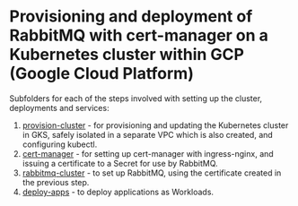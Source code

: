 # Provisioning and deployment of RabbitMQ with cert-manager on a Kubernetes cluster within GCP (Google Cloud Platform)

Subfolders for each of the steps involved with setting up the cluster, deployments and services:

1. [provision-cluster](provision-cluster) - for provisioning and updating the Kubernetes cluster in GKS, safely isolated in a separate VPC which is also created, and configuring kubectl.
1. [cert-manager](cert-manager) - for setting up cert-manager with ingress-nginx, and issuing a certificate to a Secret for use by RabbitMQ.
1. [rabbitmq-cluster](rabbitmq-cluster) - to set up RabbitMQ, using the certificate created in the previous step.
1. [deploy-apps](deploy-apps) - to deploy applications as Workloads.
